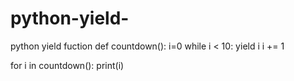# python-yield-
python yield fuction
def countdown():
    i=0
    while i < 10:
        yield i
        i += 1

for i in countdown():
    print(i)
